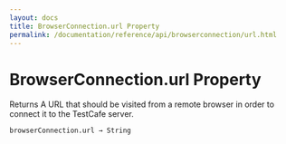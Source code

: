 ```yaml
---
layout: docs
title: BrowserConnection.url Property
permalink: /documentation/reference/api/browserconnection/url.html
---
```

# BrowserConnection.url Property

Returns A URL that should be visited from a remote browser in order to connect it to the TestCafe server.

```sh
browserConnection.url → String
```
